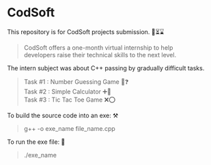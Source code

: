 # CodSoft
This repository is for CodSoft projects submission. 📣⏳⌛
>CodSoft offers a one-month virtual internship to help<br>
developers raise their technical skills to the next level.

The intern subject was about C++ passing by gradually difficult tasks.
>Task #1 : Number Guessing Game 🤔❓<br>
Task #2 : Simple Calculator ➕🟰 <br>
Task #3 : Tic Tac Toe Game ❌⭕ <br>

To build the source code into an exe: ⚒️
>g++ -o exe_name file_name.cpp

To run the exe file: 🛑
>./exe_name


